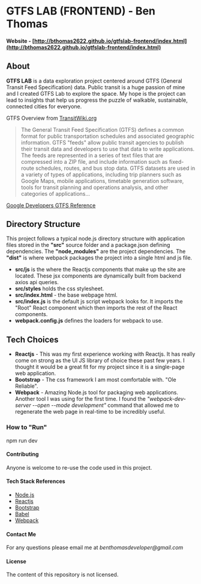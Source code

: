  **GTFS LAB (FRONTEND)** - Ben Thomas
===============================

#### Website - [http://bthomas2622.github.io/gtfslab-frontend/index.html](http://bthomas2622.github.io/gtfslab-frontend/index.html)

## **About**

**GTFS LAB** is a data exploration project centered around GTFS (General Transit Feed Specification) data. Public transit is a huge passion of mine and I created GTFS Lab to explore the space. My hope is the project can lead to insights that help us progress the puzzle of walkable, sustainable, connected cities for everyone. 

GTFS Overview from [TransitWiki.org](https://www.transitwiki.org/TransitWiki/index.php/General_Transit_Feed_Specification)

> The General Transit Feed Specification (GTFS) defines a common format for public transportation schedules and associated geographic information. GTFS "feeds" allow public transit agencies to publish their transit data and developers to use that data to write applications. The feeds are represented in a series of text files that are compressed into a ZIP file, and include information such as fixed-route schedules, routes, and bus stop data. GTFS datasets are used in a variety of types of applications, including trip planners such as Google Maps, mobile applications, timetable generation software, tools for transit planning and operations analysis, and other categories of applications...

[Google Developers GTFS Reference](https://developers.google.com/transit/gtfs/reference/)

## **Directory Structure**

This project follows a typical node.js directory structure with application files stored in the **"src"** source folder and a package.json defining dependencies.
The **"node_modules"** are the project dependencies. The **"dist"** is where webpack packages the project into a single html and js file. 

* **src/js** is the where the Reactjs components that make up the site are located. These jsx components are dynamically built from backend axios api queries. 
* **src/styles** holds the css stylesheet.
* **src/index.html** - the base webpage html. 
* **src/index.js** is the default js script webpack looks for. It imports the "Root" React component which then imports the rest of the React components. 
* **webpack.config.js** defines the loaders for webpack to use. 

## **Tech Choices**

* **Reactjs** - This was my first experience working with Reactjs. It has really come on strong as the UI JS library of choice these past few years. I thought it would be a great fit for my project since it is a single-page web application. 
* **Bootstrap** - The css framework I am most comfortable with. "Ole Reliable".   
* **Webpack** - Amazing Node.js tool for packaging web applications. Another tool I was using for the first time. I found the *"webpack-dev-server --open --mode development"* command that allowed me to regenerate the web page in real-time to be incredibly useful. 

### **How to "Run"**

npm run dev

#### **Contributing**

Anyone is welcome to re-use the code used in this project.

#### **Tech Stack References**

* [Node.js](https://nodejs.org/en/)
* [Reactjs](https://reactjs.org/)
* [Bootstrap](https://getbootstrap.com/)
* [Babel](https://babeljs.io/)
* [Webpack](https://webpack.js.org/)

#### **Contact Me**

For any questions please email me at _benthomasdeveloper@gmail.com_

#### **License**

The content of this repository is not licensed. 
